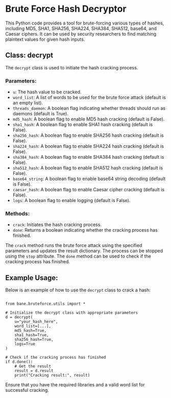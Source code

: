 <!DOCTYPE html>
<html>
<head>
</head>
<body>
<h1>Brute Force Hash Decryptor</h1>

<p>This Python code provides a tool for brute-forcing various types of hashes, including MD5, SHA1, SHA256, SHA224, SHA384, SHA512, base64, and Caesar ciphers. It can be used by security researchers to find matching plaintext values for given hash inputs.</p>

<h2>Class: decrypt</h2>
<p>The <code>decrypt</code> class is used to initiate the hash cracking process.</p>

<h3>Parameters:</h3>
<ul>
    <li><code>u</code>: The hash value to be cracked.</li>
    <li><code>word_list</code>: A list of words to be used for the brute force attack (default is an empty list).</li>
    <li><code>threads_daemon</code>: A boolean flag indicating whether threads should run as daemons (default is True).</li>
    <li><code>md5_hash</code>: A boolean flag to enable MD5 hash cracking (default is False).</li>
    <li><code>sha1_hash</code>: A boolean flag to enable SHA1 hash cracking (default is False).</li>
    <li><code>sha256_hash</code>: A boolean flag to enable SHA256 hash cracking (default is False).</li>
    <li><code>sha224_hash</code>: A boolean flag to enable SHA224 hash cracking (default is False).</li>
    <li><code>sha384_hash</code>: A boolean flag to enable SHA384 hash cracking (default is False).</li>
    <li><code>sha512_hash</code>: A boolean flag to enable SHA512 hash cracking (default is False).</li>
    <li><code>base64_string</code>: A boolean flag to enable base64 string decoding (default is False).</li>
    <li><code>caesar_hash</code>: A boolean flag to enable Caesar cipher cracking (default is False).</li>
    <li><code>logs</code>: A boolean flag to enable logging (default is False).</li>
</ul>

<h3>Methods:</h3>
<ul>
    <li><code>crack</code>: Initiates the hash cracking process.</li>
    <li><code>done</code>: Returns a boolean indicating whether the cracking process has finished.</li>
</ul>

<p>The <code>crack</code> method runs the brute force attack using the specified parameters and updates the result dictionary. The process can be stopped using the <code>stop</code> attribute. The <code>done</code> method can be used to check if the cracking process has finished.</p>

<h2>Example Usage:</h2>
<p>Below is an example of how to use the <code>decrypt</code> class to crack a hash:</p>

<pre><code>
from bane.bruteforce.utils import *

# Initialize the decrypt class with appropriate parameters
d = decrypt(
    u="your_hash_here",
    word_list=[...],
    md5_hash=True,
    sha1_hash=True,
    sha256_hash=True,
    logs=True
)

# Check if the cracking process has finished
if d.done():
    # Get the result
    result = d.result
    print("Cracking result:", result)
</code></pre>

<p>Ensure that you have the required libraries and a valid word list for successful cracking.</p>
</body>
</html>
